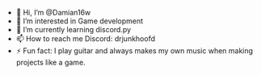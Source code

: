 - 👋 Hi, I’m @Damian16w
- 👀 I’m interested in Game development
- 🌱 I’m currently learning discord.py
- 📫 How to reach me Discord: drjunkhoofd
- ⚡ Fun fact: I play guitar and always makes my own music when making projects like a game.
